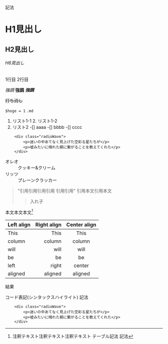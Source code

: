 記法

# H1見出し
## H2見出し
###### H6見出し

1行目
2行目

*強調*
**強調**
***強調***

~~打ち消し~~

`$hoge = 1`
`.md`

1. リスト1-1
    2. リスト1-2
3. リスト2
-[] aaaa
-[] bbbb
-[] cccc

```html:sample
    <div class="radioWave">
        <p>迷いの中あてなく見上げた空彩る星たちが</p>
        <p>嘘みたいに晴れた朝に繋がることを教えてくれた</p>
    </div>
```

<dl>
    <dt>オレオ</dt>
    <dd>クッキー&クリーム</dd>
    <dt>リッツ</dt>
    <dd>プレーンクラッカー</dd>
</dl>

> "引用引用引用引用
引用引用"
>引用本文引用本文
>>入れ子

本文本文本文[^注釈]
[^注釈]:注釈テキスト注釈テキスト注釈テキスト
テーブル記法
 記法

| Left align | Right align | Center align |
|:-----------|------------:|:------------:|
| This       |        This |     This     |
| column     |      column |    column    |
| will       |        will |     will     |
| be         |          be |      be      |
| left       |       right |    center    |
| aligned    |     aligned |   aligned    |
 結果

 コード表記(シンタックスハイライト)
 記法

```html:sample
    <div class="radioWave">
        <p>迷いの中あてなく見上げた空彩る星たちが</p>
        <p>嘘みたいに晴れた朝に繋がることを教えてくれた</p>
    </div>
```
